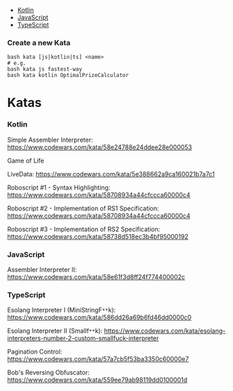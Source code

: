 - [Kotlin](#Kotlin)
- [JavaScript](#JavaScript)
- [TypeScript](#TypeScript)

### Create a new Kata
```shell
bash kata [js|kotlin|ts] <name>
# e.g.
bash kata js fastest-way
bash kata kotlin OptimalPrizeCalculator
```

# Katas

### Kotlin

Simple Assembler Interpreter: https://www.codewars.com/kata/58e24788e24ddee28e000053

Game of Life

LiveData: https://www.codewars.com/kata/5e388662a9ca160021b7a7c1

Roboscript #1 - Syntax Highlighting: https://www.codewars.com/kata/58708934a44cfccca60000c4

Roboscript #2 - Implementation of RS1 Specification: https://www.codewars.com/kata/58708934a44cfccca60000c4

Roboscript #3 - Implementation of RS2 Specification: https://www.codewars.com/kata/58738d518ec3b4bf95000192

### JavaScript

Assembler Interpreter II: https://www.codewars.com/kata/58e61f3d8ff24f774400002c

### TypeScript

Esolang Interpreter I (MiniStringF`**`k): https://www.codewars.com/kata/586dd26a69b6fd46dd0000c0

Esolang Interpreter II (Smallf`**`k): https://www.codewars.com/kata/esolang-interpreters-number-2-custom-smallfuck-interpreter

Pagination Control: https://www.codewars.com/kata/57a7cb5f53ba3350c60000e7

Bob's Reversing Obfuscator: https://www.codewars.com/kata/559ee79ab98119dd0100001d